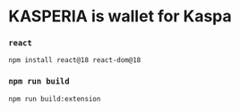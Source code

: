 # KASPERIA is wallet for Kaspa

### `react`
```
npm install react@18 react-dom@18
```

### `npm run build`

```
npm run build:extension
```
